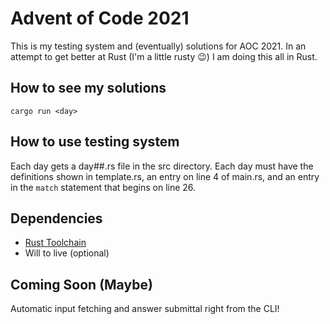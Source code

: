 # Advent of Code 2021
This is my testing system and (eventually) solutions for AOC 2021. In an attempt to get better at Rust (I'm a little rusty 😉) I am doing this all in Rust.

## How to see my solutions
`cargo run <day>`

## How to use testing system
Each day gets a day##.rs file in the src directory. Each day must have the definitions shown in template.rs, an entry on line 4 of main.rs, and an entry in the `match` statement that begins on line 26.

## Dependencies 
 - [Rust Toolchain](https://www.rust-lang.org/tools/install)
 - Will to live (optional)

## Coming Soon (Maybe)
Automatic input fetching and answer submittal right from the CLI!
